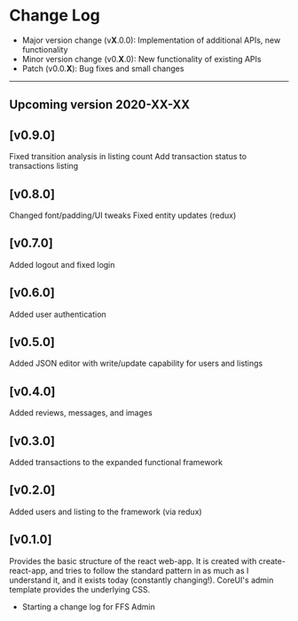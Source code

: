 # Change Log

- Major version change (v**X**.0.0): Implementation of additional APIs, new functionality 
- Minor version change (v0.**X**.0): New functionality of existing APIs
- Patch (v0.0.**X**): Bug fixes and small changes

---

## Upcoming version 2020-XX-XX

## [v0.9.0]

Fixed transition analysis in listing count
Add transaction status to transactions listing

## [v0.8.0]

Changed font/padding/UI tweaks
Fixed entity updates (redux)

## [v0.7.0]

Added logout and fixed login

## [v0.6.0]

Added user authentication

## [v0.5.0]

Added JSON editor with write/update capability for users and listings

## [v0.4.0]

Added reviews, messages, and images

## [v0.3.0]

Added transactions to the expanded functional framework

## [v0.2.0]

Added users and listing to the framework (via redux)

## [v0.1.0]

Provides the basic structure of the react web-app. It is created with create-react-app, and tries to follow the standard pattern in as much as I understand it, and it exists today (constantly changing!). CoreUI's admin template provides the underlying CSS.

- Starting a change log for FFS Admin
